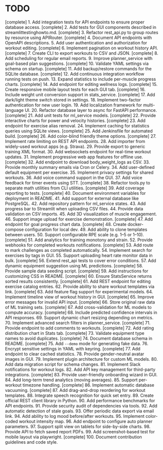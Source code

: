 # TODO

[complete] 1. Add integration tests for API endpoints to ensure proper database access.
[complete] 2. Add tests for GUI components described in streamlittestinghowto.md.
[complete] 3. Refactor rest_api.py to group routes by resource using APIRouter.
[complete] 4. Document API endpoints with OpenAPI descriptions.
5. Add user authentication and authorization for workout editing.
[complete] 6. Implement pagination on workout history API.
[complete] 7. Create CLI to export workouts to CSV and JSON.
[complete] 8. Add scheduling for regular email reports.
9. Improve planner_service with goal-based plan suggestions.
[complete] 10. Validate YAML settings via schema on startup.
[complete] 11. Add backup/restore commands for the SQLite database.
[complete] 12. Add continuous integration workflow running tests on push.
13. Expand statistics to include per-muscle progress charts.
[complete] 14. Add endpoint for editing wellness logs.
[complete] 15. Create responsive mobile layout tests for each GUI tab.
[complete] 16. Include weight unit conversion support in stats_service.
[complete] 17. Add dark/light theme switch stored in settings.
18. Implement two-factor authentication for new user login.
19. Add localization framework for multi-language UI.
20. Refactor database layer to async for FastAPI performance.
[complete] 21. Add unit tests for ml_service models.
[complete] 22. Provide interactive charts for power and velocity histories.
[complete] 23. Add endpoint for exercise alias removal.
24. Implement caching for statistics queries using SQLite views.
[complete] 25. Add Jenkinsfile for automated build.
[complete] 26. Add color-blind friendly theme options.
[complete] 27. Implement rate limiting on REST API endpoints.
28. Add importer from widely-used workout apps (e.g. Strava).
29. Provide export to generic training XML format.
30. Add websockets endpoint for real-time workout updates.
31. Implement progressive web app features for offline use.
[complete] 32. Add endpoint to download body_weight_logs as CSV.
33. Provide monthly summary emails via Cron or Celery.
34. Add user-defined default equipment per exercise.
35. Implement privacy settings for shared workouts.
36. Add voice command support in the GUI.
37. Add voice feedback for timer events using STT.
[complete] 38. Refactor tools.py to separate math utilities from CLI utilities.
[complete] 39. Add coverage reporting to tests.
[complete] 40. Document environment variables for deployment in README.
41. Add support for external database like PostgreSQL.
42. Add repository pattern for ml_service states.
43. Add progress bar to Streamlit when uploading CSV files.
44. Provide data validation on CSV imports.
45. Add 3D visualization of muscle engagement.
46. Support image upload for exercise demonstration.
[complete] 47. Add endpoint for goal progress chart data.
[complete] 48. Create docker-compose configuration for local dev.
49. Add ability to clone templates between users.
50. Support configurable RPE scale (e.g. 1–5 or 1–10).
[complete] 51. Add analytics for training monotony and strain.
52. Provide webhooks for completed workouts notifications.
[complete] 53. Add route to mark challenges as completed automatically.
54. Implement search for exercises by tags in GUI.
55. Support uploading heart rate monitor data in bulk.
[complete] 56. Extend rest_api tests to cover error conditions.
57. Add dynamic equipment suggestion using ML predictions.
[complete] 58. Provide sample data seeding script.
[complete] 59. Add instructions for customizing CSS in README.
[complete] 60. Ensure StatsService returns sorted results consistently.
[complete] 61. Add REST endpoint for editing exercise catalog entries.
62. Provide ability to share workout templates via link.
[complete] 63. Add feature flag support for experimental models.
64. Implement timeline view of workout history in GUI.
[complete] 65. Improve error messages for invalid API input.
[complete] 66. Store original raw data of ML training sets.
[complete] 67. Add cross-validation for ML models to compute accuracy.
[complete] 68. Include predicted confidence intervals in API responses.
69. Support dynamic chart resizing depending on metrics.
70. Implement advanced search filters in planner_service.
[complete] 71. Provide endpoint to add comments to workouts.
[complete] 72. Add rating distribution chart in Stats tab.
[complete] 73. Validate equipment type names to avoid duplicates.
[complete] 74. Document database schema in README.
[complete] 75. Add `--demo` mode for generating fake data.
76. Encrypt sensitive settings in YAML with keyring.
[complete] 77. Add endpoint to clear cached statistics.
78. Provide gender-neutral avatar images in GUI.
79. Implement plugin architecture for custom ML models.
80. Add data migration script for schema changes.
81. Implement Slack notifications for workout logs.
82. Add API key management for third-party integrations.
[complete] 83. Provide user-friendly onboarding wizard in GUI.
84. Add long-term trend analytics (moving averages).
85. Support per-workout timezone handling.
[complete] 86. Implement automatic database vacuuming.
[complete] 87. Add drag-and-drop reordering for workout templates.
88. Integrate speech recognition for quick set entry.
89. Create official REST client library in Python.
90. Add performance benchmarks for API endpoints.
91. Provide security audit of dependencies via tools.
92. Add automatic detection of stale goals.
93. Offer periodic data export via email link.
94. Add ability to log mood before/after workouts.
95. Implement color-coded workout intensity map.
96. Add endpoint to configure auto planner parameters.
97. Support split view on tablets for side-by-side charts.
98. Provide API to fetch saved report PDFs.
99. Add screenshot-based test for mobile layout via playwright.
[complete] 100. Document contribution guidelines and code style.

